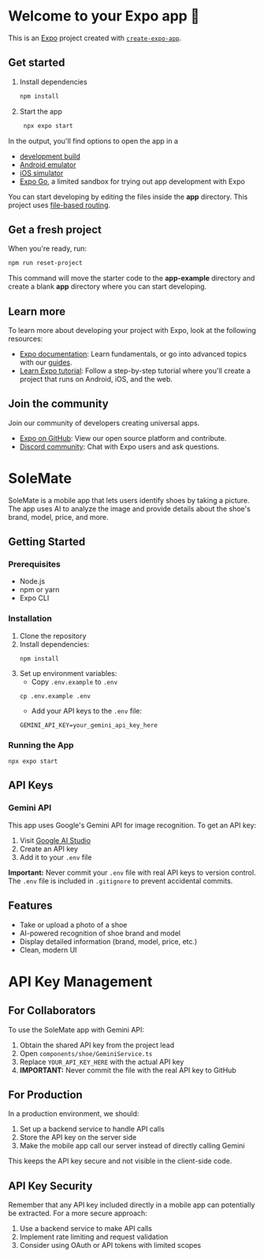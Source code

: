 # Welcome to your Expo app 👋

This is an [Expo](https://expo.dev) project created with [`create-expo-app`](https://www.npmjs.com/package/create-expo-app).

## Get started

1. Install dependencies

   ```bash
   npm install
   ```

2. Start the app

   ```bash
    npx expo start
   ```

In the output, you'll find options to open the app in a

- [development build](https://docs.expo.dev/develop/development-builds/introduction/)
- [Android emulator](https://docs.expo.dev/workflow/android-studio-emulator/)
- [iOS simulator](https://docs.expo.dev/workflow/ios-simulator/)
- [Expo Go](https://expo.dev/go), a limited sandbox for trying out app development with Expo

You can start developing by editing the files inside the **app** directory. This project uses [file-based routing](https://docs.expo.dev/router/introduction).

## Get a fresh project

When you're ready, run:

```bash
npm run reset-project
```

This command will move the starter code to the **app-example** directory and create a blank **app** directory where you can start developing.

## Learn more

To learn more about developing your project with Expo, look at the following resources:

- [Expo documentation](https://docs.expo.dev/): Learn fundamentals, or go into advanced topics with our [guides](https://docs.expo.dev/guides).
- [Learn Expo tutorial](https://docs.expo.dev/tutorial/introduction/): Follow a step-by-step tutorial where you'll create a project that runs on Android, iOS, and the web.

## Join the community

Join our community of developers creating universal apps.

- [Expo on GitHub](https://github.com/expo/expo): View our open source platform and contribute.
- [Discord community](https://chat.expo.dev): Chat with Expo users and ask questions.

# SoleMate

SoleMate is a mobile app that lets users identify shoes by taking a picture. The app uses AI to analyze the image and provide details about the shoe's brand, model, price, and more.

## Getting Started

### Prerequisites

- Node.js
- npm or yarn
- Expo CLI

### Installation

1. Clone the repository
2. Install dependencies:
   ```
   npm install
   ```
3. Set up environment variables:
   - Copy `.env.example` to `.env`
   ```
   cp .env.example .env
   ```
   - Add your API keys to the `.env` file:
   ```
   GEMINI_API_KEY=your_gemini_api_key_here
   ```

### Running the App

```
npx expo start
```

## API Keys

### Gemini API

This app uses Google's Gemini API for image recognition. To get an API key:

1. Visit [Google AI Studio](https://makersuite.google.com/app/apikey)
2. Create an API key
3. Add it to your `.env` file

**Important:** Never commit your `.env` file with real API keys to version control. The `.env` file is included in `.gitignore` to prevent accidental commits.

## Features

- Take or upload a photo of a shoe
- AI-powered recognition of shoe brand and model
- Display detailed information (brand, model, price, etc.)
- Clean, modern UI

# API Key Management

## For Collaborators

To use the SoleMate app with Gemini API:

1. Obtain the shared API key from the project lead
2. Open `components/shoe/GeminiService.ts`
3. Replace `YOUR_API_KEY_HERE` with the actual API key
4. **IMPORTANT:** Never commit the file with the real API key to GitHub

## For Production

In a production environment, we should:

1. Set up a backend service to handle API calls
2. Store the API key on the server side
3. Make the mobile app call our server instead of directly calling Gemini

This keeps the API key secure and not visible in the client-side code.

## API Key Security

Remember that any API key included directly in a mobile app can potentially be extracted. For a more secure approach:

1. Use a backend service to make API calls
2. Implement rate limiting and request validation
3. Consider using OAuth or API tokens with limited scopes
